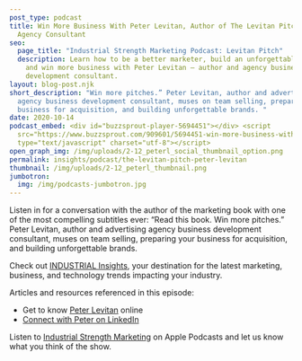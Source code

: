 ```yaml
---
post_type: podcast
title: Win More Business With Peter Levitan, Author of The Levitan Pitch and
  Agency Consultant
seo:
  page_title: "Industrial Strength Marketing Podcast: Levitan Pitch"
  description: Learn how to be a better marketer, build an unforgettable brand,
    and win more business with Peter Levitan — author and agency business
    development consultant.
layout: blog-post.njk
short_description: "Win more pitches.” Peter Levitan, author and advertising
  agency business development consultant, muses on team selling, preparing your
  business for acquisition, and building unforgettable brands. "
date: 2020-10-14
podcast_embed: <div id="buzzsprout-player-5694451"></div> <script
  src="https://www.buzzsprout.com/909601/5694451-win-more-business-with-peter-levitan-author-of-the-levitan-pitch-and-agency-consultant.js?container_id=buzzsprout-player-5694451&player=small"
  type="text/javascript" charset="utf-8"></script>
open_graph_img: /img/uploads/2-12_peterl_social_thumbnail_option.png
permalink: insights/podcast/the-levitan-pitch-peter-levitan
thumbnail: /img/uploads/2-12_peterl_thumbnail.png
jumbotron:
  img: /img/podcasts-jumbotron.jpg
---
```

Listen in for a conversation with the author of the marketing book with one of the most compelling subtitles ever: “Read this book. Win more pitches.” Peter Levitan, author and advertising agency business development consultant, muses on team selling, preparing your business for acquisition, and building unforgettable brands.

Check out [INDUSTRIAL Insights](https://industrialstrengthmarketing.com/insights/podcast), your destination for the latest marketing, business, and technology trends impacting your industry.

Articles and resources referenced in this episode:

* Get to know [Peter Levitan](https://peterlevitan.com/) online
* [Connect with Peter on LinkedIn](https://www.linkedin.com/in/peterlevitan)

Listen to [Industrial Strength Marketing](https://podcasts.apple.com/us/podcast/industrial-strength-marketing/id1525972127) on Apple Podcasts and let us know what you think of the show.